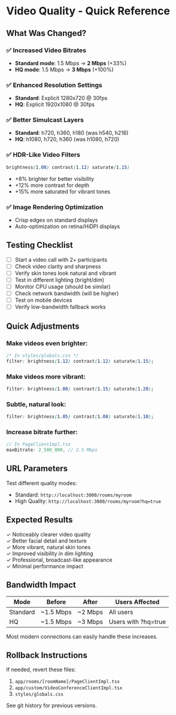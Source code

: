 # Video Quality - Quick Reference

## What Was Changed?

### ✅ Increased Video Bitrates
- **Standard mode**: 1.5 Mbps → **2 Mbps** (+33%)
- **HQ mode**: 1.5 Mbps → **3 Mbps** (+100%)

### ✅ Enhanced Resolution Settings
- **Standard**: Explicit 1280x720 @ 30fps
- **HQ**: Explicit 1920x1080 @ 30fps

### ✅ Better Simulcast Layers
- **Standard**: h720, h360, h180 (was h540, h216)
- **HQ**: h1080, h720, h360 (was h1080, h720)

### ✅ HDR-Like Video Filters
```css
brightness(1.08) contrast(1.12) saturate(1.15)
```
- +8% brighter for better visibility
- +12% more contrast for depth
- +15% more saturated for vibrant tones

### ✅ Image Rendering Optimization
- Crisp edges on standard displays
- Auto-optimization on retina/HiDPI displays

## Testing Checklist

- [ ] Start a video call with 2+ participants
- [ ] Check video clarity and sharpness
- [ ] Verify skin tones look natural and vibrant
- [ ] Test in different lighting (bright/dim)
- [ ] Monitor CPU usage (should be similar)
- [ ] Check network bandwidth (will be higher)
- [ ] Test on mobile devices
- [ ] Verify low-bandwidth fallback works

## Quick Adjustments

### Make videos even brighter:
```css
/* In styles/globals.css */
filter: brightness(1.12) contrast(1.12) saturate(1.15);
```

### Make videos more vibrant:
```css
filter: brightness(1.08) contrast(1.15) saturate(1.20);
```

### Subtle, natural look:
```css
filter: brightness(1.05) contrast(1.08) saturate(1.10);
```

### Increase bitrate further:
```typescript
// In PageClientImpl.tsx
maxBitrate: 2_500_000, // 2.5 Mbps
```

## URL Parameters

Test different quality modes:
- Standard: `http://localhost:3000/rooms/myroom`
- High Quality: `http://localhost:3000/rooms/myroom?hq=true`

## Expected Results

✓ Noticeably clearer video quality  
✓ Better facial detail and texture  
✓ More vibrant, natural skin tones  
✓ Improved visibility in dim lighting  
✓ Professional, broadcast-like appearance  
✓ Minimal performance impact  

## Bandwidth Impact

| Mode | Before | After | Users Affected |
|------|--------|-------|----------------|
| Standard | ~1.5 Mbps | ~2 Mbps | All users |
| HQ | ~1.5 Mbps | ~3 Mbps | Users with ?hq=true |

Most modern connections can easily handle these increases.

## Rollback Instructions

If needed, revert these files:
1. `app/rooms/[roomName]/PageClientImpl.tsx`
2. `app/custom/VideoConferenceClientImpl.tsx`
3. `styles/globals.css`

See git history for previous versions.


